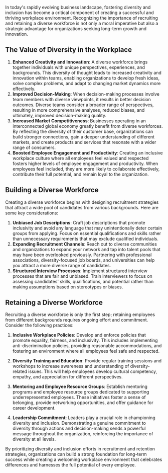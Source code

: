 
In today's rapidly evolving business landscape, fostering diversity and inclusion has become a critical component of creating a successful and thriving workplace environment. Recognizing the importance of recruiting and retaining a diverse workforce is not only a moral imperative but also a strategic advantage for organizations seeking long-term growth and innovation.

## The Value of Diversity in the Workplace

1. **Enhanced Creativity and Innovation**: A diverse workforce brings together individuals with unique perspectives, experiences, and backgrounds. This diversity of thought leads to increased creativity and innovation within teams, enabling organizations to develop fresh ideas, solve complex problems, and adapt to changing market dynamics more effectively.
2. **Improved Decision-Making**: When decision-making processes involve team members with diverse viewpoints, it results in better decision outcomes. Diverse teams consider a broader range of perspectives, resulting in more comprehensive analyses, reduced biases, and ultimately, improved decision-making quality.
3. **Increased Market Competitiveness**: Businesses operating in an interconnected global economy greatly benefit from diverse workforces. By reflecting the diversity of their customer base, organizations can build stronger connections, gain a deeper understanding of different markets, and create products and services that resonate with a wider range of consumers.
4. **Boosted Employee Engagement and Productivity**: Creating an inclusive workplace culture where all employees feel valued and respected fosters higher levels of employee engagement and productivity. When employees feel included, they are more likely to collaborate effectively, contribute their full potential, and remain loyal to the organization.

## Building a Diverse Workforce

Creating a diverse workforce begins with designing recruitment strategies that attract a wide pool of candidates from various backgrounds. Here are some key considerations:

1. **Unbiased Job Descriptions**: Craft job descriptions that promote inclusivity and avoid any language that may unintentionally deter certain groups from applying. Focus on essential qualifications and skills rather than unnecessary requirements that may exclude qualified individuals.
2. **Expanding Recruitment Channels**: Reach out to diverse communities and organizations to expand your network and tap into talent pools that may have been overlooked previously. Partnering with professional associations, diversity-focused job boards, and universities can help you attract a more diverse range of candidates.
3. **Structured Interview Processes**: Implement structured interview processes that are fair and unbiased. Train interviewers to focus on assessing candidates' skills, qualifications, and potential rather than making assumptions based on stereotypes or biases.

## Retaining a Diverse Workforce

Recruiting a diverse workforce is only the first step; retaining employees from different backgrounds requires ongoing effort and commitment. Consider the following practices:

1. **Inclusive Workplace Policies**: Develop and enforce policies that promote equality, fairness, and inclusivity. This includes implementing anti-discrimination policies, providing reasonable accommodations, and fostering an environment where all employees feel safe and respected.
    
2. **Diversity Training and Education**: Provide regular training sessions and workshops to increase awareness and understanding of diversity-related issues. This will help employees develop cultural competency, empathy, and appreciation for different perspectives.
    
3. **Mentoring and Employee Resource Groups**: Establish mentoring programs and employee resource groups dedicated to supporting underrepresented employees. These initiatives foster a sense of belonging, provide networking opportunities, and offer guidance for career development.
    
4. **Leadership Commitment**: Leaders play a crucial role in championing diversity and inclusion. Demonstrating a genuine commitment to diversity through actions and decision-making sends a powerful message throughout the organization, reinforcing the importance of diversity at all levels.
    

By prioritizing diversity and inclusion efforts in recruitment and retention strategies, organizations can build a strong foundation for long-term success while creating a welcoming workplace environment that celebrates differences and harnesses the full potential of every employee.
